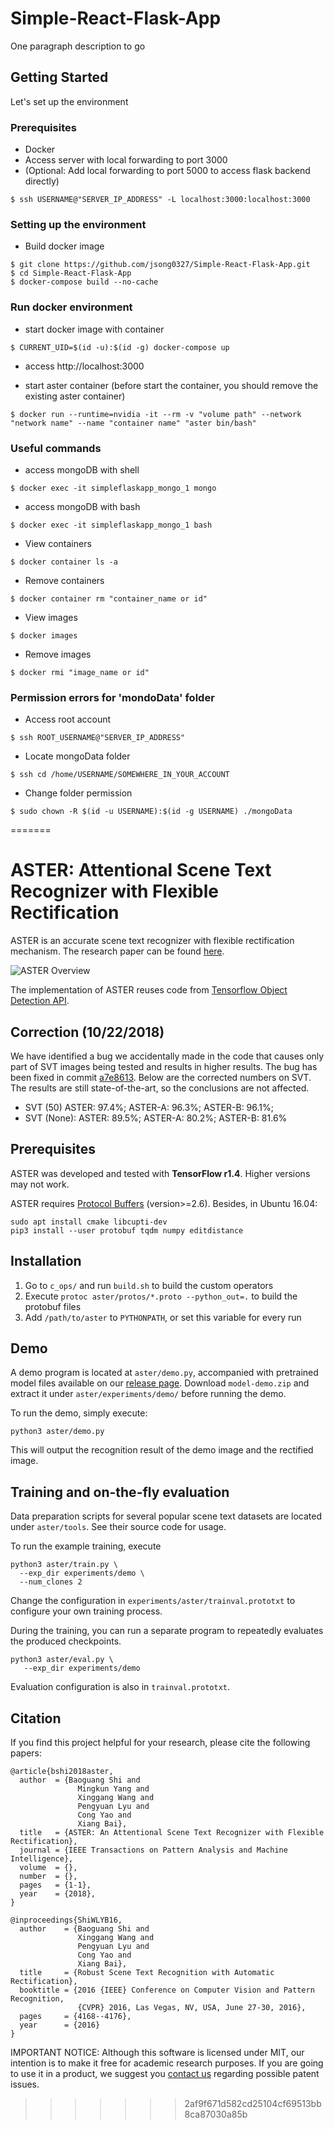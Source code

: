 # Simple-React-Flask-App

One paragraph description to go



## Getting Started

Let's set up the environment

### Prerequisites

- Docker
- Access server with local forwarding to port 3000 
- (Optional: Add local forwarding to port 5000 to access flask backend directly)
```
$ ssh USERNAME@"SERVER_IP_ADDRESS" -L localhost:3000:localhost:3000
```

### Setting up the environment
- Build docker image
```
$ git clone https://github.com/jsong0327/Simple-React-Flask-App.git
$ cd Simple-React-Flask-App
$ docker-compose build --no-cache
```

### Run docker environment
- start docker image with container
```
$ CURRENT_UID=$(id -u):$(id -g) docker-compose up
```

- access http://localhost:3000

- start aster container (before start the container, you should remove the existing aster container)
```
$ docker run --runtime=nvidia -it --rm -v "volume path" --network "network name" --name "container name" "aster bin/bash"
```




### Useful commands
- access mongoDB with shell
```
$ docker exec -it simpleflaskapp_mongo_1 mongo
```

- access mongoDB with bash
```
$ docker exec -it simpleflaskapp_mongo_1 bash
```

- View containers
```
$ docker container ls -a
```

- Remove containers
```
$ docker container rm "container_name or id"
```

- View images
```
$ docker images
```


- Remove images
```
$ docker rmi "image_name or id"
```


### Permission errors for 'mondoData' folder

- Access root account
```
$ ssh ROOT_USERNAME@"SERVER_IP_ADDRESS"
```
- Locate mongoData folder
```
$ ssh cd /home/USERNAME/SOMEWHERE_IN_YOUR_ACCOUNT
```
- Change folder permission
```
$ sudo chown -R $(id -u USERNAME):$(id -g USERNAME) ./mongoData
```
=======
# ASTER: Attentional Scene Text Recognizer with Flexible Rectification

ASTER is an accurate scene text recognizer with flexible rectification mechanism. The research paper can be found [here](https://ieeexplore.ieee.org/abstract/document/8395027/).

![ASTER Overview](overview.png)

The implementation of ASTER reuses code from [Tensorflow Object Detection API](https://github.com/tensorflow/models/tree/master/research/object_detection).

## Correction (10/22/2018)

We have identified a bug we accidentally made in the code that causes only part of SVT images being tested and results in higher results. The bug has been fixed in commit [a7e8613](https://github.com/bgshih/aster/commit/a7e8613d6308e5a7aacb1237dfa0286d73cef342). Below are the corrected numbers on SVT. The results are still state-of-the-art, so the conclusions are not affected.

  - SVT (50) ASTER: 97.4%; ASTER-A: 96.3%; ASTER-B: 96.1%; 
  - SVT (None): ASTER: 89.5%; ASTER-A: 80.2%; ASTER-B: 81.6%


## Prerequisites

ASTER was developed and tested with **TensorFlow r1.4**. Higher versions may not work.

ASTER requires [Protocol Buffers](https://github.com/google/protobuf) (version>=2.6). Besides, in Ubuntu 16.04:
```
sudo apt install cmake libcupti-dev
pip3 install --user protobuf tqdm numpy editdistance
```

## Installation
  1. Go to `c_ops/` and run `build.sh` to build the custom operators
  2. Execute `protoc aster/protos/*.proto --python_out=.` to build the protobuf files
  3. Add `/path/to/aster` to `PYTHONPATH`, or set this variable for every run

## Demo

A demo program is located at `aster/demo.py`, accompanied with pretrained model files available on our [release page](https://github.com/bgshih/aster/releases). Download `model-demo.zip` and extract it under `aster/experiments/demo/` before running the demo.

To run the demo, simply execute:

```
python3 aster/demo.py
```

This will output the recognition result of the demo image and the rectified image.

## Training and on-the-fly evaluation

Data preparation scripts for several popular scene text datasets are located under `aster/tools`. See their source code for usage.

To run the example training, execute

```
python3 aster/train.py \
  --exp_dir experiments/demo \
  --num_clones 2
```

Change the configuration in `experiments/aster/trainval.prototxt` to configure your own training process.

During the training, you can run a separate program to repeatedly evaluates the produced checkpoints.

```
python3 aster/eval.py \
   --exp_dir experiments/demo
```

Evaluation configuration is also in `trainval.prototxt`.

## Citation

If you find this project helpful for your research, please cite the following papers:

```
@article{bshi2018aster,
  author  = {Baoguang Shi and
               Mingkun Yang and
               Xinggang Wang and
               Pengyuan Lyu and
               Cong Yao and
               Xiang Bai},
  title   = {ASTER: An Attentional Scene Text Recognizer with Flexible Rectification},
  journal = {IEEE Transactions on Pattern Analysis and Machine Intelligence}, 
  volume  = {}, 
  number  = {}, 
  pages   = {1-1},
  year    = {2018}, 
}

@inproceedings{ShiWLYB16,
  author    = {Baoguang Shi and
               Xinggang Wang and
               Pengyuan Lyu and
               Cong Yao and
               Xiang Bai},
  title     = {Robust Scene Text Recognition with Automatic Rectification},
  booktitle = {2016 {IEEE} Conference on Computer Vision and Pattern Recognition,
               {CVPR} 2016, Las Vegas, NV, USA, June 27-30, 2016},
  pages     = {4168--4176},
  year      = {2016}
}
```

IMPORTANT NOTICE: Although this software is licensed under MIT, our intention is to make it free for academic research purposes. If you are going to use it in a product, we suggest you [contact us](xbai@hust.edu.cn) regarding possible patent issues.
>>>>>>> 2af9f671d582cd25104cf69513bb8ca87030a85b
